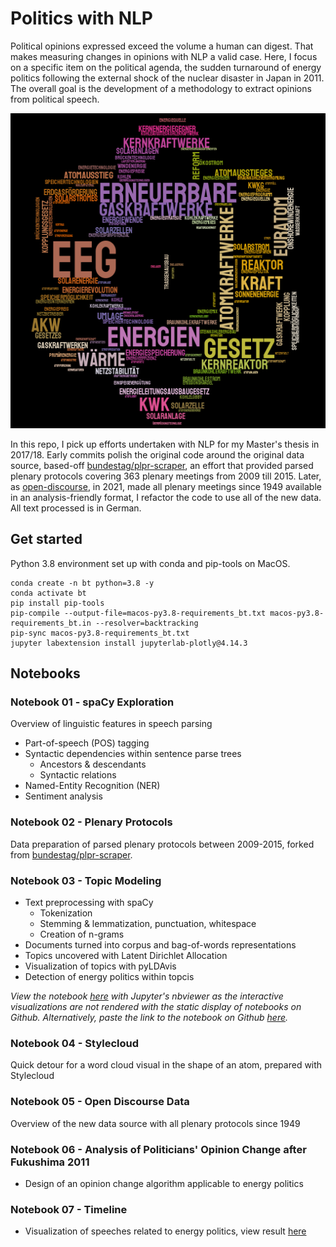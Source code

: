 # Politics with NLP

Political opinions expressed exceed the volume a human can digest. That makes measuring changes in opinions with NLP a valid case. Here, I focus on a specific item on the political agenda, the sudden turnaround of energy politics following the external shock of the nuclear disaster in Japan in 2011. The overall goal is the development of a methodology to extract opinions from political speech.

![atom wordcloud](docs/atom.png)

In this repo, I pick up efforts undertaken with NLP for my Master's thesis in 2017/18. Early commits polish the original code around the original data source, based-off [bundestag/plpr-scraper](https://github.com/bundestag/plpr-scraper), an effort that provided parsed plenary protocols covering 363 plenary meetings from 2009 till 2015. Later, as [open-discourse](https://github.com/open-discourse/open-discourse), in 2021, made all plenary meetings since 1949 available in an analysis-friendly format, I refactor the code to use all of the new data. All text processed is in German.

## Get started

Python 3.8 environment set up with conda and pip-tools on MacOS.

```shell
conda create -n bt python=3.8 -y
conda activate bt
pip install pip-tools
pip-compile --output-file=macos-py3.8-requirements_bt.txt macos-py3.8-requirements_bt.in --resolver=backtracking
pip-sync macos-py3.8-requirements_bt.txt
jupyter labextension install jupyterlab-plotly@4.14.3
```

## Notebooks

### Notebook 01 - spaCy Exploration

Overview of linguistic features in speech parsing

- Part-of-speech (POS) tagging
- Syntactic dependencies within sentence parse trees
  - Ancestors & descendants
  - Syntactic relations
- Named-Entity Recognition (NER)
- Sentiment analysis

### Notebook 02 - Plenary Protocols

Data preparation of parsed plenary protocols between 2009-2015, forked from [bundestag/plpr-scraper](https://github.com/bundestag/plpr-scraper).

### Notebook 03 - Topic Modeling

- Text preprocessing with spaCy
  - Tokenization
  - Stemming & lemmatization, punctuation, whitespace
  - Creation of n-grams
- Documents turned into corpus and bag-of-words representations
- Topics uncovered with Latent Dirichlet Allocation
- Visualization of topics with pyLDAvis
- Detection of energy politics within topcis

_View the notebook [here](https://nbviewer.jupyter.org/github/sebas-seck/bundestag_nlp/blob/main/nb_03_topic_modelling.ipynb#topic=0&lambda=1&term=) with Jupyter's nbviewer as the interactive visualizations are not rendered with the static display of notebooks on Github. Alternatively, paste the link to the notebook on Github [here](https://nbviewer.jupyter.org/)._

### Notebook 04 - Stylecloud

Quick detour for a word cloud visual in the shape of an atom, prepared with Stylecloud

### Notebook 05 - Open Discourse Data

Overview of the new data source with all plenary protocols since 1949

### Notebook 06 - Analysis of Politicians' Opinion Change after Fukushima 2011

- Design of an opinion change algorithm applicable to energy politics

### Notebook 07 - Timeline

- Visualization of speeches related to energy politics, view result [here](https://htmlpreview.github.io/?https://github.com/sebas-seck/bundestag_nlp/blob/main/nb_07_energy_politics_timeline.html)
